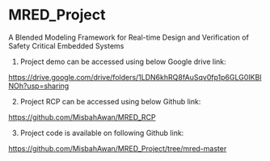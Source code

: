 # MRED_Project
A Blended Modeling Framework for Real-time Design and Verification of Safety Critical Embedded Systems

1) Project demo can be accessed using below Google drive link:

  https://drive.google.com/drive/folders/1LDN6khRQ8fAuSqv0fp1p6GLG0IKBINOh?usp=sharing

2) Project RCP can be accessed using below Github link:
   
  https://github.com/MisbahAwan/MRED_RCP

3) Project code is available on following Github link:
   
  https://github.com/MisbahAwan/MRED_Project/tree/mred-master
